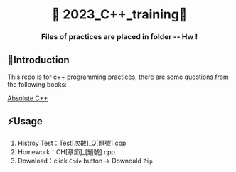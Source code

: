 
<h1 align="center">👋 2023_C++_training👋</h1>
<h3 align="center">Files of practices are placed in folder -- Hw !</h3>


## 📝Introduction
This repo is for c++ programming practices, there are some questions from the following books:

[Absolute C++](https://camo.githubusercontent.com/88b6d69b547171ebecd85158e62712a63cbaaa44243ef9c92e847de4666112fd/68747470733a2f2f692e696d6775722e636f6d2f506a31714e31572e706e67)

## ⚡Usage
1. Histroy Test：Test[次數]_Q[題號].cpp
2. Homework：CH[章節]_[題號].cpp
3. Download：click `Code` button -> Downoald `Zip`


